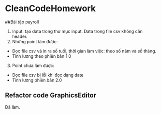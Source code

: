 # CleanCodeHomework

##Bài tập payroll
1. Input: tạo data trong thư mục input. Data trong file csv không cần header.
2. Những point làm được:
- Đọc file csv và in ra số tuổi, thời gian làm việc: theo số năm và số tháng.
- Tính lương theo phiên bản 1.0
3. Point chưa làm được:
- Đọc file csv bị lỗi khi đọc dạng date
- Tính lương phiên bản 2.0
## Refactor code GraphicsEditor
Đã làm.